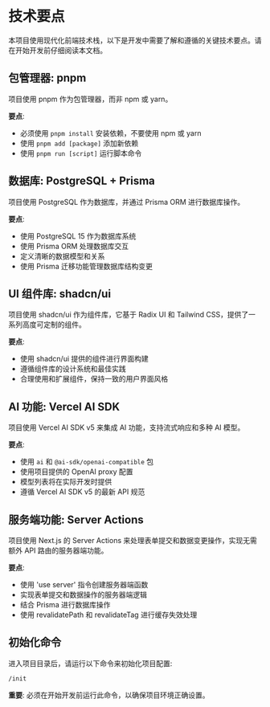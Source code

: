 # 技术要点

本项目使用现代化前端技术栈，以下是开发中需要了解和遵循的关键技术要点。请在开始开发前仔细阅读本文档。

## 包管理器: pnpm

项目使用 pnpm 作为包管理器，而非 npm 或 yarn。

**要点**:
- 必须使用 `pnpm install` 安装依赖，不要使用 npm 或 yarn
- 使用 `pnpm add [package]` 添加新依赖
- 使用 `pnpm run [script]` 运行脚本命令

## 数据库: PostgreSQL + Prisma

项目使用 PostgreSQL 作为数据库，并通过 Prisma ORM 进行数据库操作。

**要点**:
- 使用 PostgreSQL 15 作为数据库系统
- 使用 Prisma ORM 处理数据库交互
- 定义清晰的数据模型和关系
- 使用 Prisma 迁移功能管理数据库结构变更

## UI 组件库: shadcn/ui

项目使用 shadcn/ui 作为组件库，它基于 Radix UI 和 Tailwind CSS，提供了一系列高度可定制的组件。

**要点**:
- 使用 shadcn/ui 提供的组件进行界面构建
- 遵循组件库的设计系统和最佳实践
- 合理使用和扩展组件，保持一致的用户界面风格

## AI 功能: Vercel AI SDK

项目使用 Vercel AI SDK v5 来集成 AI 功能，支持流式响应和多种 AI 模型。

**要点**:
- 使用 `ai` 和 `@ai-sdk/openai-compatible` 包
- 使用项目提供的 OpenAI proxy 配置
- 模型列表将在实际开发时提供
- 遵循 Vercel AI SDK v5 的最新 API 规范

## 服务端功能: Server Actions

项目使用 Next.js 的 Server Actions 来处理表单提交和数据变更操作，实现无需额外 API 路由的服务器端功能。

**要点**:
- 使用 'use server' 指令创建服务器端函数
- 实现表单提交和数据操作的服务器端逻辑
- 结合 Prisma 进行数据库操作
- 使用 revalidatePath 和 revalidateTag 进行缓存失效处理

## 初始化命令

进入项目目录后，请运行以下命令来初始化项目配置:

```bash
/init
```

**重要**: 必须在开始开发前运行此命令，以确保项目环境正确设置。
